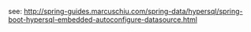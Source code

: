 see: http://spring-guides.marcuschiu.com/spring-data/hypersql/spring-boot-hypersql-embedded-autoconfigure-datasource.html